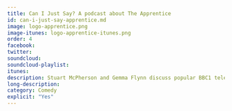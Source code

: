 ```yaml
---
title: Can I Just Say? A podcast about The Apprentice
id: can-i-just-say-apprentice.md
image: logo-apprentice.png
image-itunes: logo-apprentice-itunes.png
order: 4
facebook: 
twitter: 
soundcloud: 
soundcloud-playlist: 
itunes: 
description: Stuart McPherson and Gemma Flynn discuss popular BBC1 television programme The Apprentice.
long-description: 
category: Comedy
explicit: "Yes"
---
```

